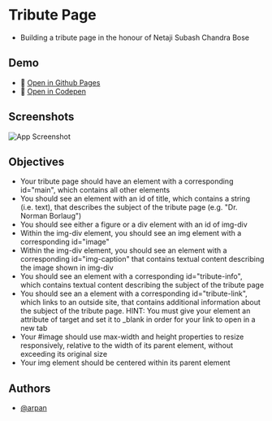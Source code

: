 # Tribute Page

* Building a tribute page in the honour of Netaji Subash Chandra Bose

## Demo

* 🔗 [Open in Github Pages](https://arp-an.github.io/fCC-RWD/tributePage/home)
* 🔗 [Open in Codepen](https://codepen.io/arpan-m/full/oNpdRyQ)

## Screenshots

![App Screenshot](https://github.com/arp-an/fCC-RWD/blob/main/tributePage/tributePageSS.png?raw=true)

## Objectives

* Your tribute page should have an element with a corresponding id="main", which contains all other elements
* You should see an element with an id of title, which contains a string (i.e. text), that describes the subject of the tribute page (e.g. "Dr. Norman Borlaug")
* You should see either a figure or a div element with an id of img-div
* Within the img-div element, you should see an img element with a corresponding id="image"
* Within the img-div element, you should see an element with a corresponding id="img-caption" that contains textual content describing the image shown in img-div
* You should see an element with a corresponding id="tribute-info", which contains textual content describing the subject of the tribute page
* You should see an a element with a corresponding id="tribute-link", which links to an outside site, that contains additional information about the subject of the tribute page. HINT: You must give your element an attribute of target and set it to _blank in order for your link to open in a new tab
* Your #image should use max-width and height properties to resize responsively, relative to the width of its parent element, without exceeding its original size
* Your img element should be centered within its parent element

## Authors

- [@arpan](https://www.github.com/arp-an)
